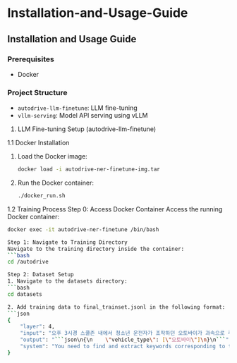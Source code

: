 # Installation-and-Usage-Guide
## Installation and Usage Guide

### Prerequisites
- Docker

### Project Structure
- `autodrive-llm-finetune`: LLM fine-tuning
- `vllm-serving`: Model API serving using vLLM

1. LLM Fine-tuning Setup (autodrive-llm-finetune)

1.1 Docker Installation
1. Load the Docker image:
   ```bash
   docker load -i autodrive-ner-finetune-img.tar

2. Run the Docker container:
   ```bash
   ./docker_run.sh

1.2 Training Process
Step 0: Access Docker Container
Access the running Docker container:
```bash
docker exec -it autodrive-ner-finetune /bin/bash

Step 1: Navigate to Training Directory
Navigate to the training directory inside the container:
```bash
cd /autodrive

Step 2: Dataset Setup
1. Navigate to the datasets directory:
```bash
cd datasets

2. Add training data to final_trainset.jsonl in the following format:
```json
{
    "layer": 4,
    "input": "오후 3시경 스쿨존 내에서 청소년 운전자가 조작하던 오토바이가 과속으로 주행하다 보행 중이던 초등학생을 충격하는 사고가 발생하였습니다.",
    "output": "```json\n{\n    \"vehicle_type\": [\"오토바이\"]\n}\n```",
    "system": "You need to find and extract keywords corresponding to the following labels..."
}

